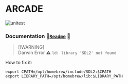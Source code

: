# ARCADE
![unitest](https://github.com/EpitechPromo2028/B-OOP-400-MAR-4-1-arcade-yanis.prevost/actions/workflows/unitest.yml/badge.svg)
### Documentation 🫲[`Readme`](doc/README.md) 🫱

> [!WARNING]\
> Darwin Error ⚠ `ld: library 'SDL2' not found`

How to fix it:
```
export CPATH=/opt/homebrew/include/SDL2:$CPATH
export LIBRARY_PATH=/opt/homebrew/lib:$LIBRARY_PATH
```
